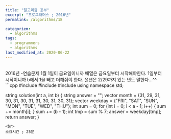 ```yaml
---
title: "알고리즘 공부"
excerpt: "프로그래머스 ; 2016년"
permalink: /algorithms/18

categoriem:
  - algorithms
tags:
  - programmers
  - algorithms
last_modified_at: 2020-06-22
---
```

<br>
2016년 -연습문제  
<https://programmers.co.kr/learn/courses/30/lessons/12901>  
1월 1일이 금요일이니까 배열은 금요일부터 시작해야한다.  
1일부터 시작이니까 b에서 1을 빼고 더해줘야 한다.  
윤년은 2/29까지 있는 년도 말한다...^^  
<br>
```cpp
#include <iostream>
#include <string>
#include <vector>
using namespace std;

string solution(int a, int b) {
    string answer = "";
    vector<int> month = {31, 29, 31, 30, 31, 30, 31, 31, 30, 31, 30, 31};
    vector<string> weekday = {"FRI", "SAT", "SUN", "MON", "TUE", "WED", "THU"};
    int sum = 0;
    for (int i = 0; i < a - 1; i++) {
        sum += month[i];
    }
    sum += (b - 1);
    int tmp = sum % 7;
    answer = weekday[tmp];
    return answer;
}
```
<br>
소요시간 ; 25분